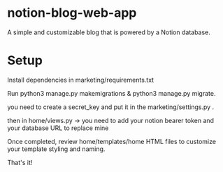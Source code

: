 # notion-blog-web-app
A simple and customizable blog that is powered by a Notion database.

# Setup
Install dependencies in marketing/requirements.txt

Run python3 manage.py makemigrations & python3 manage.py migrate.

you need to create a secret_key and put it in the marketing/settings.py .

then in home/views.py -> you need to add your notion bearer token and your database URL to replace mine

Once completed, review home/templates/home HTML files to customize your template styling and naming.

That's it!
